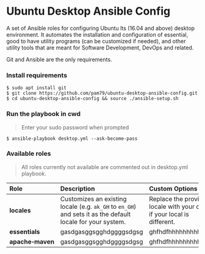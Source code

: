 # Ubuntu Desktop Ansible Config
A set of Ansible roles for configuring Ubuntu lts (16.04 and above) desktop environment. It automates the installation and configuration of essential, good to have utility programs (can be customized if needed), and other utility tools that are meant for Software Development, DevOps and related.                                              

Git and Ansible are the only requirements.

### Install requirements
    $ sudo apt install git
    $ git clone https://github.com/pam79/ubuntu-desktop-ansible-config.git
    $ cd ubuntu-desktop-ansible-config && source ./ansible-setup.sh

### Run the playbook in cwd
>Enter your sudo password when prompted

    $ ansible-playbook desktop.yml --ask-become-pass

### Available roles
>All roles currently not available are commented out in desktop.yml playbook.

Role                    | Description                 | Custom Options      
:---------------------- | :-------------------------- | :-------------------
**locales** | Customizes an existing locale (e.g. `ak_GH` to `en_GH`) and sets it as the default locale for your system. | Replace the provided locale with your own if your local is different.
**essentials** | gasdgasggsgghdggggsdgsg | ghfhdfhhhhhhhhhhhh
**apache&#x2011;maven** | gasdgasggsgghdggggsdgsg | ghfhdfhhhhhhhhhhhh

